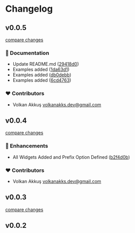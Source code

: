# Changelog


## v0.0.5

[compare changes](https://github.com/volkanakkus/nuxt-tradingview/compare/v0.0.4...v0.0.5)

### 📖 Documentation

- Update README.md ([29418d0](https://github.com/volkanakkus/nuxt-tradingview/commit/29418d0))
- Examples added ([1da63d1](https://github.com/volkanakkus/nuxt-tradingview/commit/1da63d1))
- Examples added ([db0debb](https://github.com/volkanakkus/nuxt-tradingview/commit/db0debb))
- Examples added ([6cd4763](https://github.com/volkanakkus/nuxt-tradingview/commit/6cd4763))

### ❤️ Contributors

- Volkan Akkuş <volkanakks.dev@gmail.com>

## v0.0.4

[compare changes](https://github.com/volkanakkus/nuxt-trading/compare/v0.0.3...v0.0.4)

### 🚀 Enhancements

- All Widgets Added and Prefix Option Defined ([b2f4d0b](https://github.com/volkanakkus/nuxt-trading/commit/b2f4d0b))

### ❤️ Contributors

- Volkan Akkuş <volkanakks.dev@gmail.com>

## v0.0.3

[compare changes](https://github.com/volkanakkus/nuxt-trading/compare/v0.0.2...v0.0.3)

## v0.0.2

